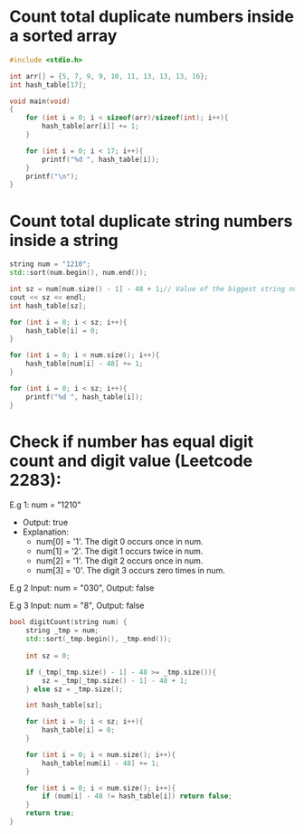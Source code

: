 # Count total duplicate numbers inside a sorted array

```c
#include <stdio.h>

int arr[] = {5, 7, 9, 9, 10, 11, 13, 13, 13, 16};
int hash_table[17];

void main(void)
{
    for (int i = 0; i < sizeof(arr)/sizeof(int); i++){
        hash_table[arr[i]] += 1; 
    }

    for (int i = 0; i < 17; i++){
        printf("%d ", hash_table[i]);
    }
    printf("\n");
}
```
# Count total duplicate string numbers inside a string

```cpp
string num = "1210";
std::sort(num.begin(), num.end());

int sz = num[num.size() - 1] - 48 + 1;// Value of the biggest string number, i.e "2" + 1
cout << sz << endl;
int hash_table[sz];

for (int i = 0; i < sz; i++){
    hash_table[i] = 0;
}

for (int i = 0; i < num.size(); i++){
    hash_table[num[i] - 48] += 1; 
}

for (int i = 0; i < sz; i++){
    printf("%d ", hash_table[i]);
}
```
# Check if number has equal digit count and digit value (Leetcode 2283):

E.g 1: num = "1210"
* Output: true
* Explanation:
    * num[0] = '1'. The digit 0 occurs once in num.
    * num[1] = '2'. The digit 1 occurs twice in num.
    * num[2] = '1'. The digit 2 occurs once in num.
    * num[3] = '0'. The digit 3 occurs zero times in num.

E.g 2 Input: num = "030", Output: false

E.g 3 Input: num = "8", Output: false

```cpp
bool digitCount(string num) {
    string _tmp = num;
    std::sort(_tmp.begin(), _tmp.end());
    
    int sz = 0;

    if (_tmp[_tmp.size() - 1] - 48 >= _tmp.size()){
        sz = _tmp[_tmp.size() - 1] - 48 + 1;
    } else sz = _tmp.size();

    int hash_table[sz];

    for (int i = 0; i < sz; i++){
        hash_table[i] = 0;
    }

    for (int i = 0; i < num.size(); i++){
        hash_table[num[i] - 48] += 1; 
    }

    for (int i = 0; i < num.size(); i++){
        if (num[i] - 48 != hash_table[i]) return false;
    }
    return true;
}
```
